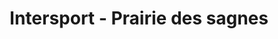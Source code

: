 ---
title: "Intersport - Prairie des sagnes"
url: /super-lioran/intersport-prairie-des-sagnes/
shop: Sport
---